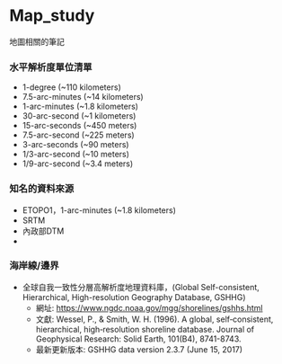 # Map_study
地圖相關的筆記

### 水平解析度單位清單
+ 1-degree (~110 kilometers)
+ 7.5-arc-minutes	(~14 kilometers)
+ 1-arc-minutes	(~1.8 kilometers)
+ 30-arc-second (~1 kilometers)
+ 15-arc-seconds (~450 meters)
+ 7.5-arc-second (~225 meters)
+ 3-arc-seconds	(~90 meters)
+ 1/3-arc-second (~10 meters)	
+ 1/9-arc-second (~3.4 meters)

### 知名的資料來源
+ ETOPO1，1-arc-minutes (~1.8 kilometers)
+ SRTM
+ 內政部DTM
+ 

### 海岸線/邊界
+ 全球自我一致性分層高解析度地理資料庫，(Global Self-consistent, Hierarchical, High-resolution Geography Database, GSHHG) 
  + 網址: https://www.ngdc.noaa.gov/mgg/shorelines/gshhs.html
  + 文獻: Wessel, P., & Smith, W. H. (1996). A global, self‐consistent, hierarchical, high‐resolution shoreline database. Journal of Geophysical Research: Solid Earth, 101(B4), 8741-8743.
  + 最新更新版本: GSHHG data version 2.3.7 (June 15, 2017) 
